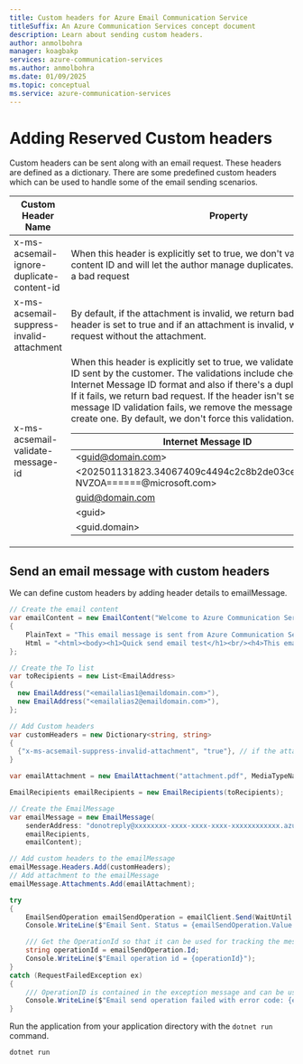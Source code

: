 ```yaml
---
title: Custom headers for Azure Email Communication Service
titleSuffix: An Azure Communication Services concept document
description: Learn about sending custom headers.
author: anmolbohra
manager: koagbakp
services: azure-communication-services
ms.author: anmolbohra
ms.date: 01/09/2025
ms.topic: conceptual
ms.service: azure-communication-services
---
```

# Adding Reserved Custom headers

Custom headers can be sent along with an email request. These headers are defined as a dictionary. There are some predefined custom headers which can be used to handle some of the email sending scenarios.


| Custom Header Name |  Property |
| --- | --- |
| x-ms-acsemail-ignore-duplicate-content-id | When this header is explicitly set to true, we don't validate duplicate content ID and will let the author manage duplicates. By default we return a bad request |
| x-ms-acsemail-suppress-invalid-attachment | By default, if the attachment is invalid, we return bad request. If this header is set to true and if an attachment is invalid, we continue with the request without the attachment. |
| x-ms-acsemail-validate-message-id |  When this header is explicitly set to true, we validate the internet message ID sent by the customer. The validations include checking for [RFC 2822](https://www.rfc-editor.org/rfc/rfc2822) Internet Message ID format and also if there's a duplicate already present. If it fails, we return bad request. If the header isn't set and the internet message ID validation fails, we remove the message ID and let the service create one. By default, we don't force this validation. <table><thead><tr><th>Internet Message ID</th><th>Validity</th></tr></thead><tbody><tr><td>&lt;guid@domain.com&gt;</td><td>Valid</td></tr><tr><td>&lt;202501131823.34067409c4494c2c8b2de03ceb26f173-NVZOA======@microsoft.com&gt;</td><td>Valid</td></tr><tr><td>guid@domain.com</a></td><td>Invalid</td></tr><tr><td>&lt;guid&gt;</td><td>Invalid</td></tr><tr><td>&lt;guid.domain&gt;</td><td>Invalid</td></tr></tbody></table> |

## Send an email message with custom headers

We can define custom headers by adding header details to emailMessage. 

```csharp
// Create the email content
var emailContent = new EmailContent("Welcome to Azure Communication Service Email APIs.")
{
    PlainText = "This email message is sent from Azure Communication Service Email.",
    Html = "<html><body><h1>Quick send email test</h1><br/><h4>This email message is sent from Azure Communication Service Email.</h4><p>This mail was sent using .NET SDK!!</p></body></html>"
};

// Create the To list
var toRecipients = new List<EmailAddress>
{
  new EmailAddress("<emailalias1@emaildomain.com>"),
  new EmailAddress("<emailalias2@emaildomain.com>"),
};

// Add Custom headers
var customHeaders = new Dictionary<string, string>
{
  {"x-ms-acsemail-suppress-invalid-attachment", "true"}, // if the attachment is of invalid type, this request will still be processed without the attachment.
}

var emailAttachment = new EmailAttachment("attachment.pdf", MediaTypeNames.Application.Pdf, contentBinaryData);

EmailRecipients emailRecipients = new EmailRecipients(toRecipients);

// Create the EmailMessage
var emailMessage = new EmailMessage(
    senderAddress: "donotreply@xxxxxxxx-xxxx-xxxx-xxxx-xxxxxxxxxxxx.azurecomm.net" // The email address of the domain registered with the Communication Services resource
    emailRecipients,
    emailContent);

// Add custom headers to the emailMessage
emailMessage.Headers.Add(customHeaders);
// Add attachment to the emailMessage
emailMessage.Attachments.Add(emailAttachment);

try
{
    EmailSendOperation emailSendOperation = emailClient.Send(WaitUntil.Completed, emailMessage);
    Console.WriteLine($"Email Sent. Status = {emailSendOperation.Value.Status}");

    /// Get the OperationId so that it can be used for tracking the message for troubleshooting
    string operationId = emailSendOperation.Id;
    Console.WriteLine($"Email operation id = {operationId}");
}
catch (RequestFailedException ex)
{
    /// OperationID is contained in the exception message and can be used for troubleshooting purposes
    Console.WriteLine($"Email send operation failed with error code: {ex.ErrorCode}, message: {ex.Message}");
}

```
Run the application from your application directory with the `dotnet run` command.

```console
dotnet run
```
